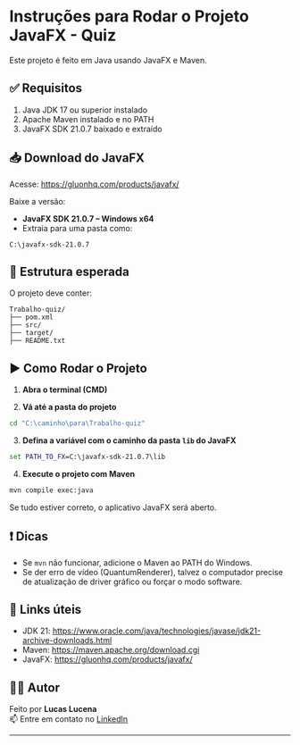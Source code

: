 
# Instruções para Rodar o Projeto JavaFX - Quiz

Este projeto é feito em Java usando JavaFX e Maven.

## ✅ Requisitos

1. Java JDK 17 ou superior instalado
2. Apache Maven instalado e no PATH
3. JavaFX SDK 21.0.7 baixado e extraído

## 📥 Download do JavaFX

Acesse: https://gluonhq.com/products/javafx/

Baixe a versão:
- **JavaFX SDK 21.0.7 – Windows x64**
- Extraia para uma pasta como:

```
C:\javafx-sdk-21.0.7
```

## 📁 Estrutura esperada

O projeto deve conter:

```
Trabalho-quiz/
├── pom.xml
├── src/
├── target/
├── README.txt
```

## ▶️ Como Rodar o Projeto

1. **Abra o terminal (CMD)**

2. **Vá até a pasta do projeto**

```cmd
cd "C:\caminho\para\Trabalho-quiz"
```

3. **Defina a variável com o caminho da pasta `lib` do JavaFX**

```cmd
set PATH_TO_FX=C:\javafx-sdk-21.0.7\lib
```

4. **Execute o projeto com Maven**

```cmd
mvn compile exec:java
```

Se tudo estiver correto, o aplicativo JavaFX será aberto.

## ❗ Dicas

- Se `mvn` não funcionar, adicione o Maven ao PATH do Windows.
- Se der erro de vídeo (QuantumRenderer), talvez o computador precise de atualização de driver gráfico ou forçar o modo software.

## 📎 Links úteis

- JDK 21: https://www.oracle.com/java/technologies/javase/jdk21-archive-downloads.html
- Maven: https://maven.apache.org/download.cgi
- JavaFX: https://gluonhq.com/products/javafx/

## 👨‍💻 Autor

Feito por **Lucas Lucena**  
📫 Entre em contato no [LinkedIn](https://www.linkedin.com/in/lucaslucenadev)

---
